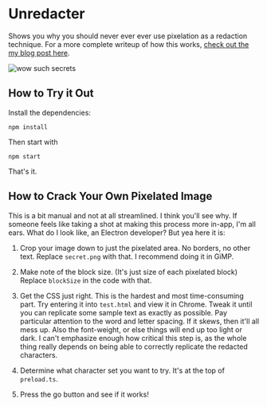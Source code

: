# Unredacter

Shows you why you should never ever ever use pixelation as a redaction technique. For a more complete writeup of how this works, [check out the my blog post here](https://bishopfox.com/blog/unredacter-tool-never-pixelation).

![wow such secrets](img/wow_such_secrets.gif)

## How to Try it Out

Install the dependencies:

`npm install`

Then start with

`npm start`

That's it.

## How to Crack Your Own Pixelated Image

This is a bit manual and not at all streamlined. I think you'll see why. If someone feels like taking a shot at making this process more in-app, I'm all ears. What do I look like, an Electron developer? But yea here it is:

1) Crop your image down to just the pixelated area. No borders, no other text. Replace `secret.png` with that. I recommend doing it in GiMP.

2) Make note of the block size. (It's just size of each pixelated block) Replace `blockSize` in the code with that.

3) Get the CSS just right. This is the hardest and most time-consuming part. Try entering it into `test.html` and view it in Chrome. Tweak it until you can replicate some sample text as exactly as possible. Pay particular attention to the word and letter spacing. If it skews, then it'll all mess up. Also the font-weight, or else things will end up too light or dark. I can't emphasize enough how critical this step is, as the whole thing really depends on being able to correctly replicate the redacted characters.

4) Determine what character set you want to try. It's at the top of `preload.ts`.

5) Press the go button and see if it works!
